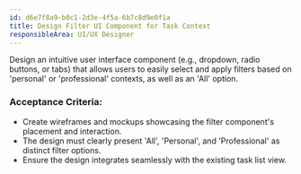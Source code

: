 ```yaml
---
id: d6e7f8a9-b0c1-2d3e-4f5a-6b7c8d9e0f1a
title: Design Filter UI Component for Task Context
responsibleArea: UI/UX Designer
---
```

Design an intuitive user interface component (e.g., dropdown, radio buttons, or tabs) that allows users to easily select and apply filters based on 'personal' or 'professional' contexts, as well as an 'All' option.

### Acceptance Criteria:
*   Create wireframes and mockups showcasing the filter component's placement and interaction.
*   The design must clearly present 'All', 'Personal', and 'Professional' as distinct filter options.
*   Ensure the design integrates seamlessly with the existing task list view.